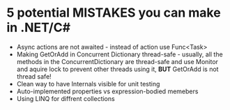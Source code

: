 # 5 potential MISTAKES you can make in .NET/C#

- Async actions are not awaited - instead of action use Func&lt;Task&gt;
- Making GetOrAdd in Concurrent Dictionary thread-safe - usually, all the methods in the ConcurrentDictionary are thread-safe and use Monitor and aquire lock to prevent other threads using it, <strong>BUT</strong> GetOrAdd is not thread safe!
- Clean way to have Internals visible for unit testing
- Auto-implemented properties vs expression-bodied memebers
- Using LINQ for diffrent collections
